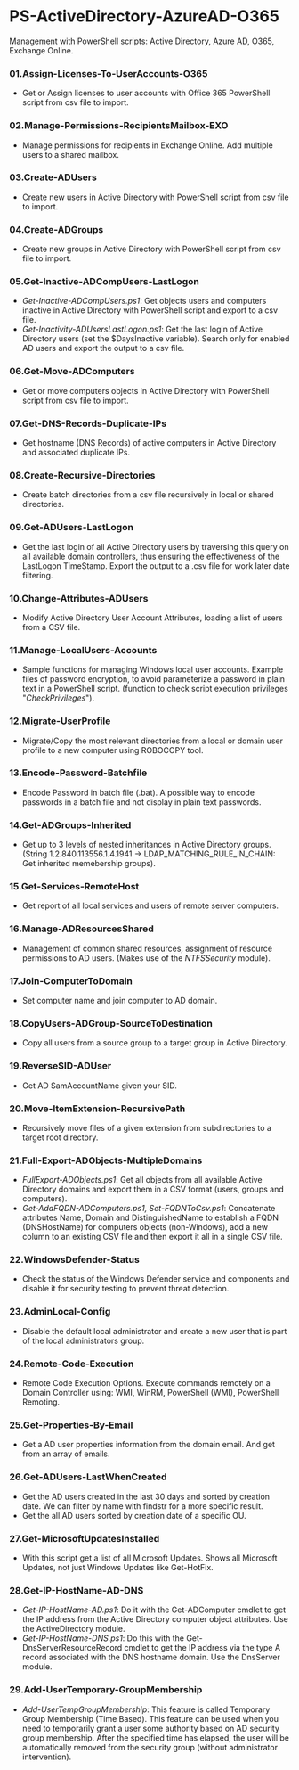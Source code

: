 # PS-ActiveDirectory-AzureAD-O365
Management with PowerShell scripts: Active Directory, Azure AD, O365, Exchange Online.

### 01.Assign-Licenses-To-UserAccounts-O365
- Get or Assign licenses to user accounts with Office 365 PowerShell script from csv file to import.

### 02.Manage-Permissions-RecipientsMailbox-EXO
- Manage permissions for recipients in Exchange Online. Add multiple users to a shared mailbox.

### 03.Create-ADUsers
- Create new users in Active Directory with PowerShell script from csv file to import.

### 04.Create-ADGroups
- Create new groups in Active Directory with PowerShell script from csv file to import.

### 05.Get-Inactive-ADCompUsers-LastLogon
- *Get-Inactive-ADCompUsers.ps1*: Get objects users and computers inactive in Active Directory with PowerShell script and export to a csv file.
- *Get-Inactivity-ADUsersLastLogon.ps1*: Get the last login of Active Directory users (set the $DaysInactive variable). Search only for enabled AD users and export the output to a csv file.

### 06.Get-Move-ADComputers
- Get or move computers objects in Active Directory with PowerShell script from csv file to import.

### 07.Get-DNS-Records-Duplicate-IPs
- Get hostname (DNS Records) of active computers in Active Directory and associated duplicate IPs.

### 08.Create-Recursive-Directories
- Create batch directories from a csv file recursively in local or shared directories.

### 09.Get-ADUsers-LastLogon
- Get the last login of all Active Directory users by traversing this query on all available domain controllers, thus ensuring the effectiveness of the LastLogon TimeStamp. Export the output to a .csv file for work later date filtering.

### 10.Change-Attributes-ADUsers
- Modify Active Directory User Account Attributes, loading a list of users from a CSV file.

### 11.Manage-LocalUsers-Accounts
- Sample functions for managing Windows local user accounts. Example files of password encryption, to avoid parameterize a password in plain text in a PowerShell script. (function to check script execution privileges "*CheckPrivileges*").

### 12.Migrate-UserProfile
- Migrate/Copy the most relevant directories from a local or domain user profile to a new computer using ROBOCOPY tool.

### 13.Encode-Password-Batchfile
- Encode Password in batch file (.bat). A possible way to encode passwords in a batch file and not display in plain text passwords.

### 14.Get-ADGroups-Inherited
- Get up to 3 levels of nested inheritances in Active Directory groups. (String 1.2.840.113556.1.4.1941 -> LDAP_MATCHING_RULE_IN_CHAIN: Get inherited memebership groups).

### 15.Get-Services-RemoteHost
- Get report of all local services and users of remote server computers.

### 16.Manage-ADResourcesShared
- Management of common shared resources, assignment of resource permissions to AD users. (Makes use of the *NTFSSecurity* module).

### 17.Join-ComputerToDomain
- Set computer name and join computer to AD domain.

### 18.CopyUsers-ADGroup-SourceToDestination
- Copy all users from a source group to a target group in Active Directory.

### 19.ReverseSID-ADUser
- Get AD SamAccountName given your SID.

### 20.Move-ItemExtension-RecursivePath
- Recursively move files of a given extension from subdirectories to a target root directory.

### 21.Full-Export-ADObjects-MultipleDomains
- *FullExport-ADObjects.ps1*: Get all objects from all available Active Directory domains and export them in a CSV format (users, groups and computers).
- *Get-AddFQDN-ADComputers.ps1, Set-FQDNToCsv.ps1*: Concatenate attributes Name, Domain and DistinguishedName to establish a FQDN (DNSHostName) for computers objects (non-Windows), add a new column to an existing CSV file and then export it all in a single CSV file.

### 22.WindowsDefender-Status
- Check the status of the Windows Defender service and components and disable it for security testing to prevent threat detection.

### 23.AdminLocal-Config
- Disable the default local administrator and create a new user that is part of the local administrators group.

### 24.Remote-Code-Execution
- Remote Code Execution Options. Execute commands remotely on a Domain Controller using: WMI, WinRM, PowerShell (WMI), PowerShell Remoting.

### 25.Get-Properties-By-Email
- Get a AD user properties information from the domain email. And get from an array of emails.

### 26.Get-ADUsers-LastWhenCreated
- Get the AD users created in the last 30 days and sorted by creation date. We can filter by name with findstr for a more specific result.
- Get the all AD users sorted by creation date of a specific OU.

### 27.Get-MicrosoftUpdatesInstalled
- With this script get a list of all Microsoft Updates. Shows all Microsoft Updates, not just Windows Updates like Get-HotFix.

### 28.Get-IP-HostName-AD-DNS
- *Get-IP-HostName-AD.ps1*: Do it with the Get-ADComputer cmdlet to get the IP address from the Active Directory computer object attributes. Use the ActiveDirectory module.
- *Get-IP-HostName-DNS.ps1*: Do this with the Get-DnsServerResourceRecord cmdlet to get the IP address via the type A record associated with the DNS hostname domain. Use the DnsServer module.

### 29.Add-UserTemporary-GroupMembership
- *Add-UserTempGroupMembership*: This feature is called Temporary Group Membership (Time Based). This feature can be used when you need to temporarily grant a user some authority based on AD security group membership. After the specified time has elapsed, the user will be automatically removed from the security group (without administrator intervention).